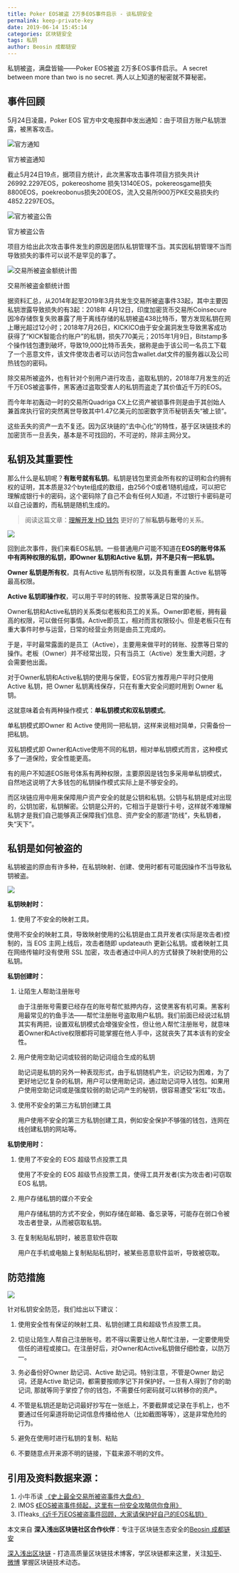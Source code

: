 ```yaml
---
title: Poker EOS被盗 2万多EOS事件启示 - 谈私钥安全
permalink: keep-private-key
date: 2019-06-14 15:45:14
categories: 区块链安全
tags: 私钥
author: Beosin 成都链安
---
```


私钥被盗，满盘皆输——Poker EOS被盗 2万多EOS事件启示。
A secret between more than two is no secret. 两人以上知道的秘密就不算秘密。

<!-- more -->


##  事件回顾

5月24日凌晨，Poker EOS 官方中文电报群中发出通知：由于项目方账户私钥泄露，被黑客攻击。
![官方通知](https://img.learnblockchain.cn/2019/06/图片1.png)
<p class="image-caption">官方被盗通知</p>

截止5月24日19点，据项目方统计，此次黑客攻击事件项目方损失共计26992.2297EOS，pokereoshome 损失13140EOS，pokereosgame损失8800EOS，poekreobonus损失200EOS，流入交易所900万PKE交易损失约4852.2297EOS。

![官方被盗公告](https://img.learnblockchain.cn/2019/06/图片2.png)

<p class="image-caption">官方被盗公告</p>

项目方给出此次攻击事件发生的原因是团队私钥管理不当。其实因私钥管理不当而导致损失的事件可以说不是罕见的事了。
![交易所被盗金额统计图](https://img.learnblockchain.cn/2019/06/图片3.png)


<p class="image-caption">交易所被盗金额统计图</p>

据资料汇总，从2014年起至2019年3月共发生交易所被盗事件33起，其中主要因私钥泄露导致损失的有3起：2018年 4月12日，印度加密货币交易所Coinsecure因冷存储恢复失败暴露了用于离线存储的私钥被盗438比特币，警方发现私钥在网上曝光超过12小时；2018年7月26日，KICKICO由于安全漏洞发生导致黑客成功获得了“KICK智能合约账户”的私钥，损失770美元；2015年1月9日，Bitstamp多个操作钱包遭到破坏，导致19,000比特币丢失，据称是由于该公司一名员工下载了一个恶意文件，该文件使攻击者可以访问包含wallet.dat文件的服务器以及公司热钱包的密码。

除交易所被盗外，也有针对个别用户进行攻击，盗取私钥的，2018年7月发生的近千万EOS被盗事件，黑客通过盗取受害人的私钥而盗走了其价值近千万的EOS。

而今年年初轰动一时的交易所Quadriga CX上亿资产被锁事件则是由于其创始人兼首席执行官的突然离世导致其中1.47亿美元的加密数字货币秘钥丢失“被上锁”。

这些丢失的资产一去不复还。因为区块链的“去中心化”的特性，基于区块链技术的加密货币一旦丢失，基本是不可找回的，不可逆的，除非主网分叉。


## 私钥及其重要性

那么什么是私钥呢？**有账号就有私钥**。私钥是钱包里资金所有权的证明和合约拥有权的证明，其本质是32个byte组成的数组，由256个0或者1随机组成，可以把它理解成银行卡的密码，这个密码除了自己不会有任何人知道，不过银行卡密码是可以自己设置的，而私钥是随机生成的。

> 阅读这篇文章：[理解开发 HD 钱包](https://learnblockchain.cn/2018/09/28/hdwallet/) 更好的了解**私钥与账号**的关系。

![](https://img.learnblockchain.cn/2019/06/15604931352977.jpg)


回到此次事件，我们来看EOS私钥。一些普通用户可能不知道在**EOS的账号体系中有两种权限的私钥，即Owner 私钥和Active 私钥，并不是只有一把私钥。**

**Owner 私钥是所有权**，具有Active 私钥所有权限，以及具有重置 Active 私钥等最高权限。

**Active 私钥即操作权**，可以用于平时的转账、投票等满足日常的操作。

Owner私钥和Active私钥的关系类似老板和员工的关系。Owner即老板，拥有最高的权限，可以做任何事情。Active即员工，相对而言权限较小。但是老板只在有重大事件时参与运营，日常的经营业务则是由员工完成的。

于是，平时最常露面的是员工（Active），主要用来做平时的转账、投票等日常的操作。老板（Owner）并不经常出现，只有当员工（Active）发生重大问题，才会需要他出面。

对于Owner私钥和Active私钥的使用与保管，EOS官方推荐用户平时只使用 Active 私钥，把 Owner 私钥离线保存，只在有重大安全问题时用到 Owner 私钥。

这就意味着会有两种操作模式：**单私钥模式和双私钥模式**。

单私钥模式即Owner 和 Active 使用同一把私钥，这样来说相对简单，只需备份一把私钥。

双私钥模式即 Owner和Active使用不同的私钥，相对单私钥模式而言，这种模式多了一道保险，安全性能更高。

有的用户不知道EOS账号体系有两种权限，主要原因是钱包多采用单私钥模式，自然地这说明了大多钱包的私钥操作模式实际上是不够安全的。

而区块链应用中用来保障用户资产安全的就是公钥和私钥。公钥与私钥是成对出现的，公钥加密，私钥解密。公钥是公开的，它相当于是银行卡号，这样就不难理解私钥才是我们自己能够真正保障我们信息、资产安全的那道“防线”，失私钥者，失“天下”。


## 私钥是如何被盗的

私钥被盗的原由有许多种，在私钥映射、创建、使用时都有可能因操作不当导致私钥被盗。

![](https://img.learnblockchain.cn/2019/06/15604931594494.jpg)


**私钥映射时：**

1. 使用了不安全的映射工具。

使用不安全的映射工具，导致映射使用的公私钥是由工具开发者(实际是攻击者)控制的，当 EOS 主网上线后，攻击者随即 updateauth 更新公私钥。或者映射工具在网络传输时没有使用 SSL 加密，攻击者通过中间人的方式替换了映射使用的公私钥。

**私钥创建时：**

1. 让陌生人帮助注册账号

    由于注册账号需要已经存在的账号帮忙抵押内存，这使黑客有机可乘。黑客利用最常见的钓鱼手法——帮忙注册账号盗取用户私钥。我们前面已经说过私钥其实有两把，设置双私钥模式会增强安全性，但让他人帮忙注册账号，就意味着Owner和Active权限都将可能掌握在他人手中，这就丧失了其本该有的安全性。

2. 用户使用空助记词或较弱的助记词组合生成的私钥

    助记词是私钥的另外一种表现形式，由于私钥随机产生，识记较为困难，为了更好地记忆复杂的私钥，用户可以使用助记词，通过助记词导入钱包。如果用户使用空助记词或是强度较弱的助记词产生的秘钥，很容易遭受“彩虹”攻击。

3. 使用不安全的第三方私钥创建工具

    用户使用不安全的第三方私钥创建工具，例如安全保护不够强的钱包，连网在线创建私钥的网站等。

**私钥使用时：**

1. 使用了不安全的 EOS 超级节点投票工具

    使用了不安全的 EOS 超级节点投票工具，使得工具开发者(实为攻击者)可窃取EOS 私钥。

2. 用户存储私钥的媒介不安全

    用户存储私钥的方式不安全，例如存储在邮箱、备忘录等，可能存在弱口令被攻击者登录，从而被窃取私钥。

3. 在复制粘贴私钥时，被恶意软件窃取

    用户在手机或电脑上复制粘贴私钥时，被某些恶意软件监听，导致被窃取。


## 防范措施

![](https://img.learnblockchain.cn/2019/06/15604931789923.jpg)


针对私钥安全防范，我们给出以下建议：

1. 使用安全性有保证的映射工具、私钥创建工具和超级节点投票工具。

2. 切忌让陌生人帮自己注册账号。若不得以需要让他人帮忙注册，一定要使用受信任的进程或接口。在注册好后，对Owner和Active私钥做仔细检查，以防万一。

3. 务必备份好Owner 助记词、Active 助记词。特别注意，不管是Owner 助记词，还是Active 助记词，都需要按顺序记下并保护好。一旦有人得到了你的助记词, 那就等同于掌控了你的钱包，不需要任何密码就可以转移你的资产。

4. 不管是私钥还是助记词最好抄写在一张纸上，不要截屏或记录在手机上，也不要通过任何渠道将助记词信息传播给他人（比如截图等等），这是非常危险的行为。

5. 避免在使用时进行私钥的复制、粘贴

6. 不要随意点开来源不明的链接，下载来源不明的文件。


## 引用及资料数据来源：

1. 小牛币读 [《史上最全交易所被盗事件大盘点》](https://www.hongniuw.com/article/detail/9075)
2. IMOS [《EOS被盗事件频起，这里有一份安全攻略供你食用》](https://www.jianshu.com/p/43c515f2b416)
3. ITleaks[《近千万EOS被盗事件回顾，大家请保护好自己的EOS私钥》](https://blog.csdn.net/itleaks/article/details/81060573)

本文来自 **深入浅出区块链社区合作伙伴**：专注于区块链生态安全的[Beosin 成都链安](https://www.lianantech.com) 

[深入浅出区块链](https://learnblockchain.cn/) - 打造高质量区块链技术博客，学区块链都来这里，关注[知乎](https://www.zhihu.com/people/xiong-li-bing/activities)、[微博](https://weibo.com/517623789) 掌握区块链技术动态。
